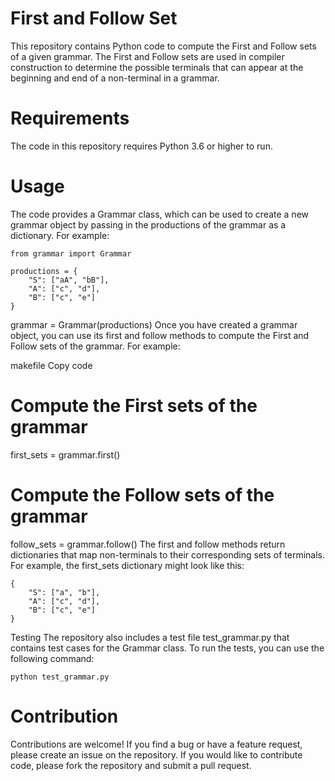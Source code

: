 # First and Follow Set
This repository contains Python code to compute the First and Follow sets of a given grammar. The First and Follow sets are used in compiler construction to determine the possible terminals that can appear at the beginning and end of a non-terminal in a grammar.

# Requirements
The code in this repository requires Python 3.6 or higher to run.

# Usage
The code provides a Grammar class, which can be used to create a new grammar object by passing in the productions of the grammar as a dictionary. For example:

```
from grammar import Grammar

productions = {
    "S": ["aA", "bB"],
    "A": ["c", "d"],
    "B": ["c", "e"]
}
```
grammar = Grammar(productions)
Once you have created a grammar object, you can use its first and follow methods to compute the First and Follow sets of the grammar. For example:

makefile
Copy code
# Compute the First sets of the grammar
first_sets = grammar.first()

# Compute the Follow sets of the grammar
follow_sets = grammar.follow()
The first and follow methods return dictionaries that map non-terminals to their corresponding sets of terminals. For example, the first_sets dictionary might look like this:

```
{
    "S": ["a", "b"],
    "A": ["c", "d"],
    "B": ["c", "e"]
}

```
Testing
The repository also includes a test file test_grammar.py that contains test cases for the Grammar class. To run the tests, you can use the following command:

```
python test_grammar.py
```

# Contribution
Contributions are welcome! If you find a bug or have a feature request, please create an issue on the repository. If you would like to contribute code, please fork the repository and submit a pull request.
